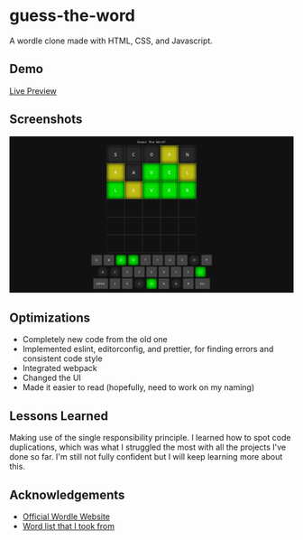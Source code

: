# guess-the-word

A wordle clone made with HTML, CSS, and Javascript.

## Demo

[Live Preview](https://nevz9.github.io/guess-the-word/)

## Screenshots

![App Screenshot](preview.png)

## Optimizations

- Completely new code from the old one
- Implemented eslint, editorconfig, and prettier, for finding errors and consistent code style
- Integrated webpack
- Changed the UI
- Made it easier to read (hopefully, need to work on my naming)

## Lessons Learned

Making use of the single responsibility principle. I learned how to spot code duplications, which was what I struggled the most with all the projects I've done so far. I'm still not fully confident but I will keep learning more about this.

## Acknowledgements

- [Official Wordle Website](https://www.nytimes.com/games/wordle/index.html)
- [Word list that I took from](https://gist.github.com/cfreshman/a03ef2cba789d8cf00c08f767e0fad7b)

